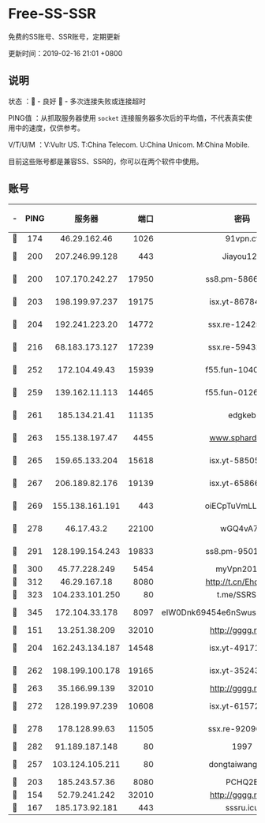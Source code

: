 # Free-SS-SSR

免费的SS账号、SSR账号，定期更新

更新时间：2019-02-16 21:01 +0800

## 说明

状态     ：🙂 - 良好 🙁 - 多次连接失败或连接超时

PING值   ：从抓取服务器使用 `socket` 连接服务器多次后的平均值，不代表真实使用中的速度，仅供参考。

V/T/U/M  ：V:Vultr US. T:China Telecom. U:China Unicom. M:China Mobile.

目前这些账号都是兼容SS、SSR的，你可以在两个软件中使用。

## 账号

|-|PING|服务器|端口|密码|加密方式|区域|V/T/U/M|
|:----:|:----:|:-----:|-----:|:----:|:----:|:----:|:----:|
|🙂|174|46.29.162.46|1026|91vpn.cf|rc4-md5|RU|10↑/10↑/9↑/10↑|
|🙂|200|207.246.99.128|443|Jiayou123|aes-256-cfb|US|7↑/10↑/10↑/10↑|
|🙂|200|107.170.242.27|17950|ss8.pm-58663343|aes-256-cfb|US|8↑/8↑/8↑/8↑|
|🙂|203|198.199.97.237|19175|isx.yt-86784988|aes-256-cfb|US|10↑/10↑/10↑/10↑|
|🙂|204|192.241.223.20|14772|ssx.re-12425858|aes-256-cfb|US|8↑/8↑/8↑/8↑|
|🙂|216|68.183.173.127|17239|ssx.re-59432105|aes-256-cfb|US|8↑/8↑/8↑/8↑|
|🙂|252|172.104.49.43|15939|f55.fun-10405819|aes-256-cfb|SG|8↑/7↑/7↑/7↑|
|🙂|259|139.162.11.113|14465|f55.fun-01264848|aes-256-cfb|SG|10↑/10↑/10↑/10↑|
|🙂|261|185.134.21.41|11135|edgkeb|aes-256-cfb|GB|10↑/10↑/10↑/10↑|
|🙂|263|155.138.197.47|4455|www.sphard.com|aes-256-cfb|US|9↑/9↑/9↑/9↑|
|🙂|265|159.65.133.204|15618|isx.yt-58505696|aes-256-cfb|SG|10↑/10↑/10↑/10↑|
|🙂|267|206.189.82.176|19139|isx.yt-65866291|aes-256-cfb|SG|10↑/10↑/10↑/10↑|
|🙂|269|155.138.161.191|443|oiECpTuVmLLxk4Ts|aes-256-cfb|US|10↑/10↑/10↑/10↑|
|🙂|278|46.17.43.2|22100|wGQ4vA7D|aes-256-gcm|RU|5↑/10↑/10↑/10↑|
|🙂|291|128.199.154.243|19833|ss8.pm-95011956|aes-256-cfb|SG|10↑/10↑/10↑/10↑|
|🙂|300|45.77.228.249|5454|myVpn2019[]|rc4-md5|GB|10↑/10↑/10↑/10↑|
|🙂|312|46.29.167.18|8080|http://t.cn/EhdmTxe|rc4-md5|RU|10↑/10↑/10↑/10↑|
|🙂|323|104.233.101.250|80|t.me/SSRSUB|rc4-md5|CA|10↑/10↑/10↑/10↑|
|🙂|345|172.104.33.178|8097|eIW0Dnk69454e6nSwuspv9DmS201tQ0D|aes-256-cfb|SG|10↑/10↑/10↑/10↑|
|🙂|151|13.251.38.209|32010|http://gggg.rocks|chacha20|SG|10↑/9↑/10↑/10↑|
|🙂|204|162.243.134.187|14548|isx.yt-49171245|aes-256-cfb|US|10↑/10↑/10↑/10↑|
|🙂|262|198.199.100.178|19165|isx.yt-35243967|aes-256-cfb|US|10↑/10↑/10↑/10↑|
|🙂|263|35.166.99.139|32010|http://gggg.rocks|chacha20|US|10↑/8↑/9↑/9↑|
|🙂|272|128.199.97.239|10608|isx.yt-61572081|aes-256-cfb|SG|10↑/10↑/10↑/10↑|
|🙂|278|178.128.99.63|11505|ssx.re-92096212|aes-256-cfb|SG|8↑/8↑/8↑/8↑|
|🙂|282|91.189.187.148|80|1997|chacha20|US|9↑/9↑/9↑/9↑|
|🙂|257|103.124.105.211|80|dongtaiwang.com|aes-256-cfb|US|10↑/10↑/10↑/10↑|
|🙁|203|185.243.57.36|8080|PCHQ2E|rc4-md5|US|10↑/10↑/10↑/10↑|
|🙁|154|52.79.241.242|32010|http://gggg.rocks|chacha20|KR|10↑/10↑/10↑/9↓|
|🙁|167|185.173.92.181|443|sssru.icu|rc4-md5|RU|10↑/10↑/10↑/10↑|
